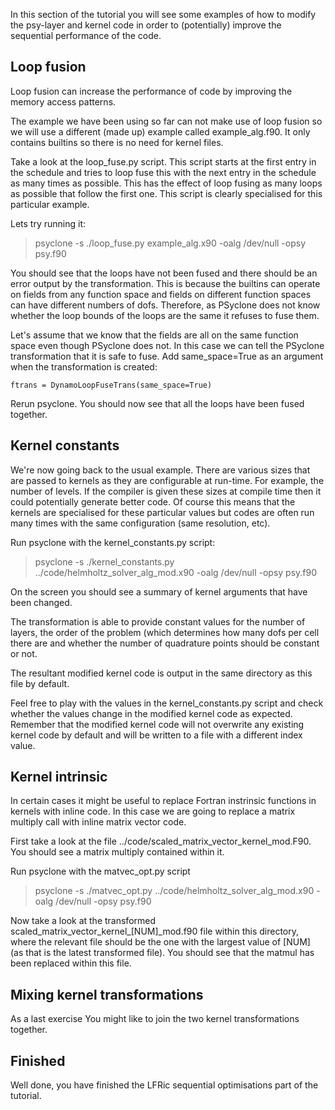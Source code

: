 In this section of the tutorial you will see some examples of how to
modify the psy-layer and kernel code in order to (potentially) improve
the sequential performance of the code.

## Loop fusion

Loop fusion can increase the performance of code by improving the
memory access patterns.

The example we have been using so far can not make use of loop fusion
so we will use a different (made up) example called
example_alg.f90. It only contains builtins so there is no need for
kernel files.

Take a look at the loop_fuse.py script. This script starts at the
first entry in the schedule and tries to loop fuse this with the next
entry in the schedule as many times as possible. This has the effect
of loop fusing as many loops as possible that follow the first
one. This script is clearly specialised for this particular example.

Lets try running it:

> psyclone -s ./loop_fuse.py example_alg.x90 -oalg /dev/null -opsy psy.f90

You should see that the loops have not been fused and there should be
an error output by the transformation. This is because the builtins
can operate on fields from any function space and fields on different
function spaces can have different numbers of dofs. Therefore, as
PSyclone does not know whether the loop bounds of the loops are the
same it refuses to fuse them.

Let's assume that we know that the fields are all on the same function
space even though PSyclone does not. In this case we can tell the
PSyclone transformation that it is safe to fuse. Add same_space=True
as an argument when the transformation is created:

    ftrans = DynamoLoopFuseTrans(same_space=True)

Rerun psyclone. You should now see that all the loops have been fused
together.

## Kernel constants

We're now going back to the usual example. There are various sizes
that are passed to kernels as they are configurable at run-time. For
example, the number of levels. If the compiler is given these sizes at
compile time then it could potentially generate better code. Of course
this means that the kernels are specialised for these particular
values but codes are often run many times with the same configuration
(same resolution, etc).

Run psyclone with the kernel_constants.py script:

> psyclone -s ./kernel_constants.py ../code/helmholtz_solver_alg_mod.x90 -oalg /dev/null -opsy psy.f90

On the screen you should see a summary of kernel arguments that have
been changed.

The transformation is able to provide constant values for the number
of layers, the order of the problem (which determines how many dofs
per cell there are and whether the number of quadrature points should
be constant or not.

The resultant modified kernel code is output in the same directory as
this file by default.

Feel free to play with the values in the kernel_constants.py script
and check whether the values change in the modified kernel code as
expected. Remember that the modified kernel code will not overwrite
any existing kernel code by default and will be written to a file with
a different index value.

## Kernel intrinsic

In certain cases it might be useful to replace Fortran instrinsic
functions in kernels with inline code. In this case we are going to
replace a matrix multiply call with inline matrix vector code.

First take a look at the file ../code/scaled_matrix_vector_kernel_mod.F90. You should see a matrix multiply contained within it.

Run psyclone with the matvec_opt.py script

> psyclone -s ./matvec_opt.py ../code/helmholtz_solver_alg_mod.x90 -oalg /dev/null -opsy psy.f90

Now take a look at the transformed
scaled_matrix_vector_kernel_[NUM]_mod.f90 file within this directory,
where the relevant file should be the one with the largest value of
[NUM] (as that is the latest transformed file). You should see that
the matmul has been replaced within this file.

## Mixing kernel transformations

As a last exercise You might like to join the two kernel
transformations together.

## Finished

Well done, you have finished the LFRic sequential optimisations part
of the tutorial.



